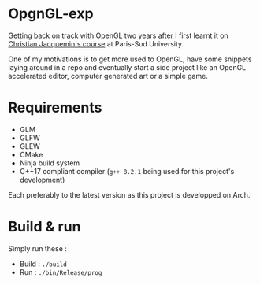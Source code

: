 # OpgnGL-exp

Getting back on track with OpenGL two years after I first learnt it on [Christian Jacquemin's course](https://perso.limsi.fr/jacquemi/OGL/index.html) at Paris-Sud University.

One of my motivations is to get more used to OpenGL, have some snippets laying around in a repo and eventually start a side project like an OpenGL accelerated editor, computer generated art or a simple game.

# Requirements

- GLM
- GLFW
- GLEW
- CMake
- Ninja build system
- C++17 compliant compiler (`g++ 8.2.1` being used for this project's development)

Each preferably to the latest version as this project is developped on Arch.

# Build & run

Simply run these :

- Build : `./build`
- Run : `./bin/Release/prog`
